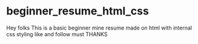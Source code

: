 # beginner_resume_html_css
Hey folks This is a basic beginner mine resume made on html with internal css styling 
like and follow must THANKS
